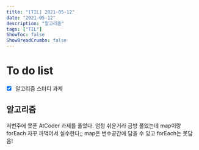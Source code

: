 ```yaml
---
title: "[TIL] 2021-05-12"
date: "2021-05-12"
description: "알고리즘"
tags: ["TIL"]
ShowToc: false
ShowBreadCrumbs: false
---
```


# To do list
- [x] 알고리즘 스터디 과제

## 알고리즘
저번주에 못푼 AtCoder 과제를 풀었다. 엄청 쉬운거라 금방 풀었는데 map이랑 forEach 자꾸 까먹어서 실수한다;; map은 변수공간에 담을 수 있고 forEach는 못담음!
